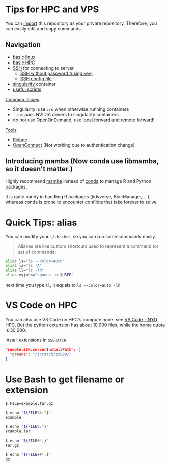 # Tips for HPC and VPS

You can [import](https://github.com/new/import) this repository as your private repository. Therefore, you can easily edit and copy commands.

## Navigation

- [basic linux](linux.md)
- [basic HPC](hpc.md)
- [SSH](ssh.md) for connecting to server
  - [SSH without password (using key)](ssh.md#public-key-authentication)
  - [SSH config file](ssh.md#config-file)
- [singularity](singularity.md) container
- [useful scripts](bin/README.md)

[Common Issues](https://sites.google.com/nyu.edu/nyu-hpc/training-support/resolving-common-issues)

- Singularity: use `:ro` when otherwise running containers
- `--nv`: pass NVIDIA drivers to singularity containers
- do not use OpenOnDemand, use [local forward and remote forward](no-ood.md)!

[Tools](useful-tools.md)

- [Rclone](useful-tools.md#rclone---backup-files)
- [OpenConnect](useful-tools.md#openconnect---vpn) (Not working due to authentication change)

## Introducing mamba (Now conda use libmamba, so it doesn't matter.)

Highly recommend [mamba](https://mamba.readthedocs.io/en/latest/) instead of [conda](https://docs.conda.io/en/latest/miniconda.html) to manage R and Python packages.

It is quite handy in handling R packages (tidyverse, BiocManager, ...), whereas conda is prone to encounter conflicts that take forever to solve.

# Quick Tips: alias

You can modify your `~/.bashrc`, so you can run some commands easily.

> Aliases are like custom shortcuts used to represent a command (or set of commands)

```bash
alias ls="ls --color=auto"
alias la="ls -A"
alias ll="ls -lh"
alias myjobs="squeue -u $USER"
```

next time you type `ll`, it equals to `ls --color=auto -lh`

# VS Code on HPC

You can also use VS Code on HPC's compute node, see [VS Code - NYU HPC](https://sites.google.com/nyu.edu/nyu-hpc/training-support/general-hpc-topics/vs-code). But the python extension has about 10,000 files, while the home quota is 30,000.

Install extensions in `$SCRATCH`

```json
"remote.SSH.serverInstallPath": {
  "greene": "/scratch/zz999/"
}
```

# Use Bash to get filename or extension

```bash
$ FILE=example.tar.gz

$ echo "${FILE%%.*}"
example

$ echo "${FILE%.*}"
example.tar

$ echo "${FILE#*.}"
tar.gz

$ echo "${FILE##*.}"
gz
```
